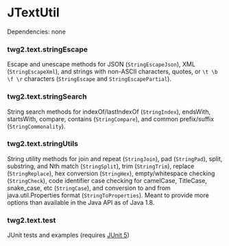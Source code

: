 JTextUtil
==============

Dependencies: none

### twg2.text.stringEscape
Escape and unescape methods for JSON (`StringEscapeJson`), XML (`StringEscapeXml`), and strings with non-ASCII characters, quotes, or `\t \b \f \r` characters (`StringEscape` and `StringEscapePartial`).

### twg2.text.stringSearch
String search methods for indexOf/lastIndexOf (`StringIndex`), endsWith, startsWith, compare, contains (`StringCompare`), and common prefix/suffix (`StringCommonality`).

### twg2.text.stringUtils
String utility methods for join and repeat (`StringJoin`), pad (`StringPad`), split, substring, and Nth match (`StringSplit`), trim (`StringTrim`), replace (`StringReplace`), hex conversion (`StringHex`), empty/whitespace checking (`StringCheck`), code identifier case checking for camelCase, TitleCase, snake_case, etc (`StringCase`), and conversion to and from java.util.Properties format (`StringToProperties`).
Meant to provide more options than available in the Java API as of Java 1.8. 

### twg2.text.test
JUnit tests and examples (requires [JUnit 5](http://junit.org/))